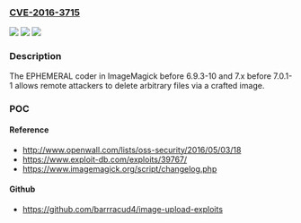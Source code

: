 ### [CVE-2016-3715](https://cve.mitre.org/cgi-bin/cvename.cgi?name=CVE-2016-3715)
![](https://img.shields.io/static/v1?label=Product&message=n%2Fa&color=blue)
![](https://img.shields.io/static/v1?label=Version&message=n%2Fa&color=blue)
![](https://img.shields.io/static/v1?label=Vulnerability&message=n%2Fa&color=brighgreen)

### Description

The EPHEMERAL coder in ImageMagick before 6.9.3-10 and 7.x before 7.0.1-1 allows remote attackers to delete arbitrary files via a crafted image.

### POC

#### Reference
- http://www.openwall.com/lists/oss-security/2016/05/03/18
- https://www.exploit-db.com/exploits/39767/
- https://www.imagemagick.org/script/changelog.php

#### Github
- https://github.com/barrracud4/image-upload-exploits

